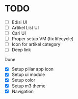 # TODO
- [ ] Edisi UI
- [ ] Artikel List UI
- [ ] Cari UI
- [ ] Proper setup VM (fix lifecycle)
- [ ] Icon for artikel category
- [ ] Deep link

Done
- [x] Setup pillar app icon
- [x] Setup ui module
- [x] Setup color
- [x] Setup m3 theme
- [x] Navigation
